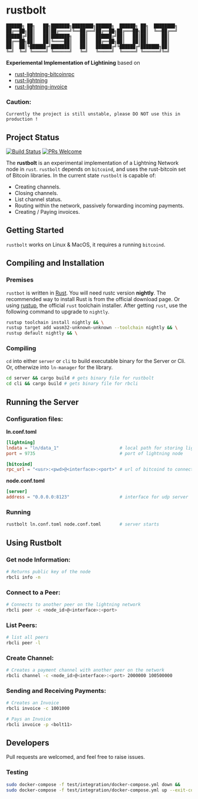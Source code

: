 # rustbolt
```
██████╗ ██╗   ██╗███████╗████████╗██████╗  ██████╗ ██╗  ████████╗
██╔══██╗██║   ██║██╔════╝╚══██╔══╝██╔══██╗██╔═══██╗██║  ╚══██╔══╝
██████╔╝██║   ██║███████╗   ██║   ██████╔╝██║   ██║██║     ██║   
██╔══██╗██║   ██║╚════██║   ██║   ██╔══██╗██║   ██║██║     ██║   
██║  ██║╚██████╔╝███████║   ██║   ██████╔╝╚██████╔╝███████╗██║   
╚═╝  ╚═╝ ╚═════╝ ╚══════╝   ╚═╝   ╚═════╝  ╚═════╝ ╚══════╝╚═╝   
```
__Experiemental Implementation of Lightining__ based on 
* [rust-lightning-bitcoinrpc](https://github.com/TheBlueMatt/rust-lightning-bitcoinrpc)
* [rust-lightning](https://github.com/rust-bitcoin/rust-lightning)
* [rust-lightning-invoice](https://github.com/rust-bitcoin/rust-lightning-invoice)

### Caution:
```
Currently the project is still unstable, please DO NOT use this in production !
```

## Project Status
[![Build Status](https://travis-ci.org/knarfytrebil/rust-lightning-bitcoinrpc.svg?branch=coverage)](https://travis-ci.org/knarfytrebil/rust-lightning-bitcoinrpc)
[![PRs Welcome](https://img.shields.io/badge/PRs-welcome-brightgreen.svg?style=shield)](http://makeapullrequest.com)

The __rustbolt__ is an experimental implementation of a Lightning Network node in `rust`. `rustbolt` depends on `bitcoind`, and uses the rust-bitcoin set of Bitcoin libraries. In the current state `rustbolt` is capable of:
* Creating channels.
* Closing channels.
* List channel status.
* Routing within the network, passively forwarding incoming payments.
* Creating / Paying invoices.

## Getting Started
`rustbolt` works on Linux & MacOS, it requires a running `bitcoind`.

## Compiling and Installation
### Premises
`rustbot` is written in [Rust](https://www.rust-lang.org/). You will need rustc version __nightly__. The recommended way to install Rust is from the official download page. Or using [rustup](https://rustup.rs/), the official `rust` toolchain installer. 
After getting `rust`, use the following command to upgrade to `nightly`.
```bash
rustup toolchain install nightly && \
rustup target add wasm32-unknown-unknown --toolchain nightly && \
rustup default nightly && \
```

### Compiling
`cd` into either `server` or `cli` to build executable binary for the Server or Cli. Or, otherwize into `ln-manager` for the library.
```bash
cd server && cargo build # gets binary file for rustbolt
cd cli && cargo build # gets binary file for rbcli
```

## Running the Server
### Configuration files:
__ln.conf.toml__ 
```toml
[lightning]
lndata = "ln/data_1"                       # local path for storing lightning data
port = 9735                                # port of lightning node

[bitcoind]
rpc_url = "<usr>:<pwd>@<interface>:<port>" # url of bitcoind to connect to.
```
__node.conf.toml__
```toml
[server]
address = "0.0.0.0:8123"                   # interface for udp server
```
### Running
```bash
rustbolt ln.conf.toml node.conf.toml       # server starts
```

## Using Rustbolt
### Get node Information:
```bash
# Returns public key of the node
rbcli info -n
```
### Connect to a Peer:
```bash
# Connects to another peer on the lightning network
rbcli peer -c <node_id>@<interface>:<port>
```
### List Peers:
```bash
# list all peers
rbcli peer -l
```
### Create Channel:
```bash
# Creates a payment channel with another peer on the network
rbcli channel -c <node_id>@<interface>:<port> 2000000 100500000
```
### Sending and Receiving Payments:
```bash
# Creates an Invoice
rbcli invoice -c 1001000
```
```bash
# Pays an Invoice
rbcli invoice -p <bolt11>
```

## Developers
Pull requests are welcomed, and feel free to raise issues.

### Testing
```bash
sudo docker-compose -f test/integration/docker-compose.yml down && 
sudo docker-compose -f test/integration/docker-compose.yml up --exit-code-from lightning
```
